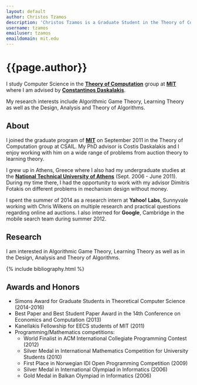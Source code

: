 ```yaml
---
layout: default
author: Christos Tzamos
description: 'Christos Tzamos is a Graduate Student in the Theory of Computation Group at CSAIL, MIT.'
username: tzamos
emailuser: tzamos
emaildomain: mit.edu
---
```

# {{page.author}}

I study Computer Science in the **[Theory of Computation](http://toc.csail.mit.edu/)** group at **[MIT](http://www.mit.edu/)** where I am advised by **[Constantinos Daskalakis](http://people.csail.mit.edu/costis/)**.

My research interests include Algorithmic Game Theory, Learning Theory as well as the Design, Analysis and Theory of Algorithms.

## About

I joined the graduate program of **[MIT](http://www.mit.edu/)** on September 2011 in the Theory of Computation group at CSAIL. My PhD advisor is Costis Daskalakis and I enjoy working with him on a wide range of problems from auction theory to learning theory.

I grew up in Athens, Greece where I also had my undergraduate studies at the **[National Technical University of Athens](http://www.ntua.gr)** (Sept. 2006 - June 2011). During my time there, I had the opportunity to work with my advisor Dimitris Fotakis on different problems in mechanism design without money.

I spent the summer of 2014 as a research intern at **Yahoo! Labs**, Sunnyvale working with Chris Wilkens on multiple research and practical questions regarding online ad auctions. I also interned for **Google**, Cambridge in the mobile search team during summer 2012.

## Research

I am interested in Algorithmic Game Theory, Learning Theory as well as in the Design, Analysis and Theory of Algorithms.

{% include bibliography.html %}

## Awards and Honors

*   Simons Award for Graduate Students in Theoretical Computer Science (2014-2016)
*   Best Paper and Best Student Paper Award in the 14th Conference on Economics and Computation (2013)
*   Kanellakis Fellowship for EECS students of MIT (2011)
*   Programming/Mathematics competitions:
    *   World Finalist in ACM International Collegiate Programming Contest (2012)
    *   Silver Medal in International Mathematics Competition for University Students (2010)
    *   First Place in Norwegian IDI Open Programming Competition (2009)
    *   Silver Medal in International Olympiad in Informatics (2006)
    *   Gold Medal in Balkan Olympiad in Informatics (2006)
